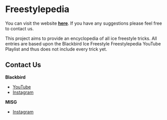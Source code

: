 # Freestylepedia

You can visit the website **[here](https://freestylepedia.org)**.
If you have any suggestions please feel free to contact us.

This project aims to provide an encyclopedia of all ice freestyle tricks. 
All entries are based upon the Blackbird Ice Freestyle Freestylepedia YouTube Playlist and thus does not include every trick yet.

## Contact Us
**Blackbird**
- [YouTube](https://www.youtube.com/@BlackbirdIceFreestyle)
- [Instagram](https://www.instagram.com/blackbird_ice_freestyle)
    
**MISG**
- [Instagram](https://www.instagram.com/mainziceskategroup/)
